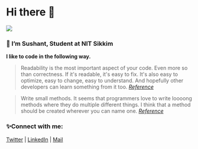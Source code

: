 <!-- ### Henlo vro 👋 -->
# Hi there :wave:

![](https://komarev.com/ghpvc/?username=ksushant881)

### 🔭 I’m Sushant, Student at NIT Sikkim

**I like to code in the following way.**

> Readability is the most important aspect of your code. Even more so than correctness. If it's readable, it's easy to fix. It's also easy to optimize, easy to change, easy to understand. And hopefully other developers can learn something from it too. [_Reference_](https://stackoverflow.com/a/407351/12347371)


> Write small methods. It seems that programmers love to write loooong methods where they do multiple different things. I think that a method should be created wherever you can name one. [_Reference_](https://stackoverflow.com/a/406805/12347371)
### ✨Connect with me:

[Twitter](https://twitter.com/ksushant881) | [LinkedIn](https://linkedin.com/in/ksushant881) | [Mail](mailto:ksushant881@gmail.com)

<!--
**ksushant881/ksushant881** is a ✨ _special_ ✨ repository because its `README.md` (this file) appears on your GitHub profile.

Here are some ideas to get you started:

- 🔭 I’m currently working on ...
- 🌱 I’m currently learning ...
- 👯 I’m looking to collaborate on ...
- 🤔 I’m looking for help with ...
- 💬 Ask me about ...
- 📫 How to reach me: ...
- 😄 Pronouns: ...
- ⚡ Fun fact: ...
-->
